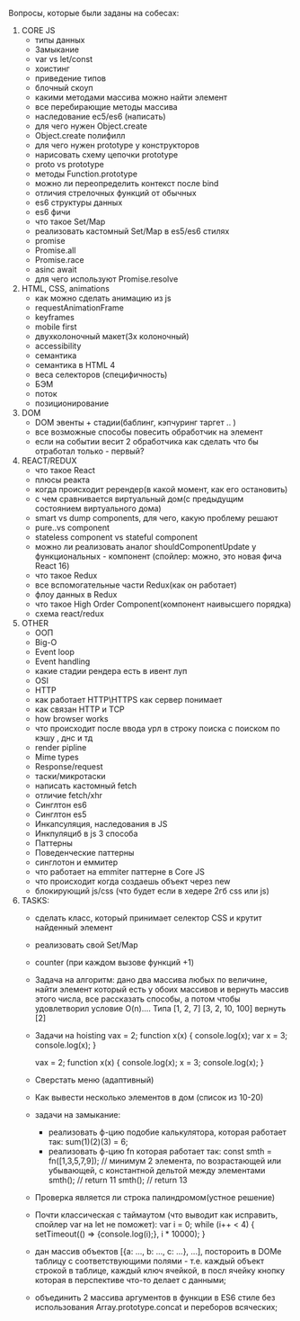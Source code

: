 Вопросы, которые были заданы на собесах:
1. CORE JS
    - типы данных
    - Замыкание
    - var vs let/const
    - хоистинг
    - приведение типов
    - блочный скоуп
    - какими методами массива можно найти элемент
    - все перебирающие методы массива
    - наследование ес5/es6 (написать)
    - для чего нужен Object.create
    - Object.create полифилл
    - для чего нужен prototype у конструкторов
    - нарисовать схему цепочки prototype
    - proto vs prototype
    - методы Function.prototype
    - можно ли переопределить контекст после bind
    - отличия стрелочных функций от обычных
    - es6 структуры данных
    - es6 фичи
    - что такое Set/Map
    - реализовать кастомный Set/Map в es5/es6 стилях
    - promise
    - Promise.all
    - Promise.race
    - asinc await
    - для чего используют Promise.resolve
2. HTML, CSS, animations
    - как можно сделать анимацию из js
    - requestAnimationFrame
    - keyframes
    - mobile first
    - двухколоночный макет(3х колоночный)
    - accessibility
    - семантика
    - семантика в HTML 4
    - веса селекторов (специфичность)
    - БЭМ
    - поток
    - позиционирование
3. DOM
    - DOM эвенты + стадии(баблинг, кэпчуринг таргет .. )
    - все возможные способы повесить обработчик на элемент
    - если на событии весит 2 обработчика как сделать что бы отработал только - первый?
4. REACT/REDUX
    - что такое React
    - плюсы реакта
    - когда происходит ререндер(в какой момент, как его остановить)
    - с чем сравнивается виртуальный дом(с предыдущим состоянием виртуального дома)
    - smart vs dump components, для чего, какую проблему решают
    - pure..vs component
    - stateless component vs stateful component
    - можно ли реализовать аналог shouldComponentUpdate у функциональных - компонент (спойлер: можно, это новая фича React 16)
    - что такое Redux
    - все вспомогательные части Redux(как он работает)
    - флоу данных в Redux
    - что такое High Order Component(компонент наивысшего порядка)
    - схема react/redux
5. OTHER
    - ООП
    - Big-O
    - Event loop
    - Event handling
    - какие стадии рендера есть в ивент луп
    - OSI
    - HTTP
    - как работает HTTP\HTTPS как сервер понимает
    - как связан HTTP и TCP
    - how browser works
    - что происходит после ввода урл в строку поиска с поиском по кэшу , днс и тд
    - render pipline
    - Mime types
    - Response/request
    - таски/микротаски
    - написать кастомный fetch
    - отличие fetch/xhr
    - Синглтон es6
    - Синглтон es5
    - Инкапсуляция, наследования в JS
    - Инкпуляциб в js 3 способа
    - Паттерны
    - Поведенческие паттерны
    - синглотон и eммитер
    - что работает на emmiter паттерне в Core JS
    - что происходит когда создаешь объект через new
    - блокирующий js/css (что будет если в хедере 2гб css или js)
6. TASKS:
    - сделать класс, который принимает селектор CSS и крутит найденный элемент
    - реализовать свой Set/Map
    - counter (при каждом вызове функций +1)
    - Задача на алгоритм: дано два массива любых по величине, найти элемент который есть у обоих массивов и вернуть массив этого числа, все рассказать способы, а потом чтобы удовлетворил условие O(n).... Типа [1, 2, 7] [3, 2, 10, 100] вернуть [2]
    - Задачи на hoisting
        vax = 2; 
        function x(x) {
            console.log(x);
            var x = 3;
            console.log(x);
        }

        vax = 2; 
        function x(x) {
            console.log(x);
            x = 3;
            console.log(x);
        }
    - Сверстать меню (адаптивный)
    - Как вывести несколько элементов в дом (список из 10-20)
    - задачи на замыкание:
        - реализовать ф-цию подобие калькулятора, которая работает так: 
            sum(1)(2)(3) = 6;
        - реализовать ф-цию fn которая работает так:
            const smth = fn([1,3,5,7,9]); // минимум 2 элемента, по возрастающей или убывающей, с константной дельтой между элементами
            smth(); // return 11
            smth(); // return 13
    - Проверка является ли строка палиндромом(устное решение)
    - Почти классическая с таймаутом (что выводит как исправить, спойлер var на let не поможет):
        var i = 0;
        while (i++ < 4) {
            setTimeout(() => {console.log(i);}, i * 10000);
        }
    - дан массив объектов [{a: ..., b: ..., c: ...}, ...], постороить в DOMе таблицу с соответствующими полями - т.е. каждый объект строкой в таблице, каждый ключ ячейкой, в посл ячейку кнопку которая в перспективе что-то делает с данными;
    - объединить 2 массива аргументов в функции в ES6 стиле без использования Array.prototype.concat и переборов всяческих;

